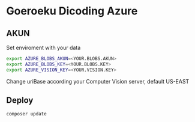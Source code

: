 # Goeroeku Dicoding Azure

## AKUN

Set enviroment with your data

```sh
export AZURE_BLOBS_AKUN=<YOUR.BLOBS.AKUN>
export AZURE_BLOBS_KEY=<YOUR.BLOBS.KEY>
export AZURE_VISION_KEY=<YOUR.VISION.KEY>
```

Change uriBase according your Computer Vision server, default US-EAST

## Deploy

```sh
composer update
```
